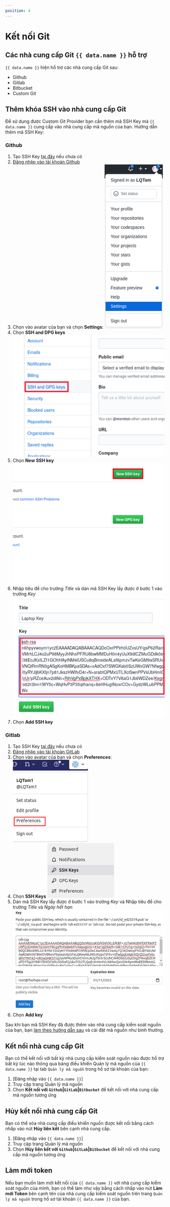 ```yaml
---
position: 4
---
```


<script setup>
import { data } from '../../.vitepress/config.data.ts'
</script>

# Kết nối Git

## Các nhà cung cấp Git `{{ data.name }}` hỗ trợ

`{{ data.name }}` hiện hỗ trợ các nhà cung cấp Git sau:

-   Github
-   Gitlab
-   Bitbucket
-   Custom Git

## Thêm khóa SSH vào nhà cung cấp Git

Để sử dụng được Custom Git Provider bạn cần thêm mã SSH Key mà `{{ data.name }}` cung cấp vào nhà cung cấp mã nguồn của bạn. Hướng dẫn thêm mã SSH Key:

### Github

1. Tạo SSH Key [tại đây](../knowledge/ssh-keys.md) nếu chưa có
2. [Đăng nhập vào tài khoản Github](https://github.com/login)
3. Chọn vào avatar của bạn và chọn **Settings**:
   ![](../../images/github-ssh-01.png)
4. Chọn **SSH and DPG keys**
   ![](../../images/github-ssh-02.png)
5. Chọn **New SSH key**
   ![](../../images/github-ssh-03.png)
6. Nhập tiêu đề cho trường _Title_ và dán mã SSH Key lấy được ở bước 1 vào trường _Key_
   ![](../../images/github-ssh-04.png)
7. Chọn **Add SSH key**

### Gitlab

1. Tạo SSH Key [tại đây](../knowledge/ssh-keys.md) nếu chưa có
2. [Đăng nhập vào tài khoản GitLab](https://gitlab.com/users/sign_in)
3. Chọn vào avatar của bạn và chọn **Preferences**:
   ![](../../images/gitlab-ssh-01.png)
4. Chọn **SSH Keys**
   ![](../../images/gitlab-ssh-02.png)
5. Dán mã SSH Key lấy được ở bước 1 vào trường _Key_ và Nhập tiêu đề cho trường _Title_ và _Ngày hết hạn_
   ![](../../images/gitlab-ssh-03.png)
6. Chọn **Add key**

Sau khi bạn mã SSH Key đã được thêm vào nhà cung cấp kiểm soát nguồn của bạn, bạn [làm theo hướng dẫn sau](../site/basic.md) và cài đặt mã nguồn như bình thường.

## Kết nối nhà cung cấp Git

Bạn có thể kết nối với bất kỳ nhà cung cấp kiểm soát nguồn nào được hỗ trợ bất kỳ lúc nào thông qua bảng điều khiển Quản lý mã nguồn của `{{ data.name }}` tại tab `Quản lý mã nguồn` trong hồ sơ tài khoản của bạn:

1. [Đăng nhập vào `{{ data.name }}`]
2. Truy cập trang <a :href="data.url + '/user/git'" target="_blank">Quản lý mã nguồn</a>
3. Chọn **Kết nối với `Github`|`GitLab`|`Bitbucket`** để kết nối với nhà cung cấp mã nguồn tương ứng

## Hủy kết nối nhà cung cấp Git

Bạn có thể xóa nhà cung cấp điều khiển nguồn được kết nối bằng cách nhấp vào nút **Hủy liên kết** bên cạnh nhà cung cấp.

1. [Đăng nhập vào `{{ data.name }}`]
2. Truy cập trang <a :href="data.url + '/user/git'" target="_blank">Quản lý mã nguồn</a>
3. Chọn **Hủy liên kết với `Github`|`GitLab`|`Bitbucket`** để kết nối với nhà cung cấp mã nguồn tương ứng

## Làm mới token

Nếu bạn muốn làm mới kết nối của `{{ data.name }}` với nhà cung cấp kiểm soát nguồn của mình, bạn có thể làm như vậy bằng cách nhấp vào nút **Làm mới Token** bên cạnh tên của nhà cung cấp kiểm soát nguồn trên trang `Quản lý mã nguồn` trong hồ sơ tài khoản `{{ data.name }}` của bạn.
